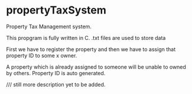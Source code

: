 # propertyTaxSystem
Property Tax Management system.

This propgram is fully written in C.
.txt files are used to store data

First we have to register the property and then we have to assign that property ID to some x owner.

A property which is already assigned to someone will be unable to owned by others.
Property ID is auto generated.


/// still more description yet to be added.
